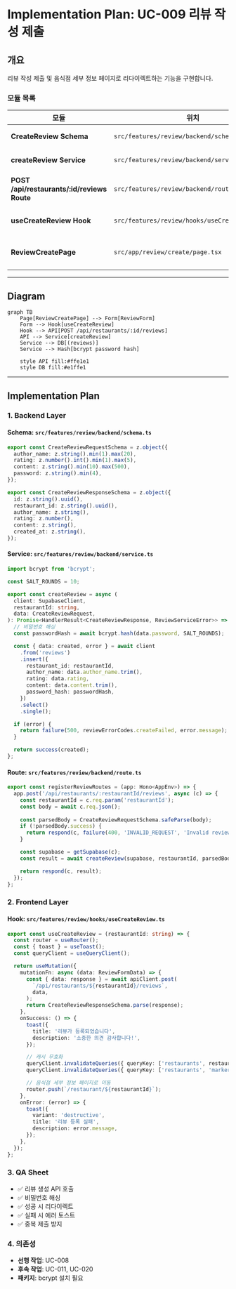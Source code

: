 # Implementation Plan: UC-009 리뷰 작성 제출

## 개요

리뷰 작성 제출 및 음식점 세부 정보 페이지로 리다이렉트하는 기능을 구현합니다.

### 모듈 목록

| 모듈 | 위치 | 설명 |
|------|------|------|
| **CreateReview Schema** | `src/features/review/backend/schema.ts` | 리뷰 생성 스키마 |
| **createReview Service** | `src/features/review/backend/service.ts` | 리뷰 생성 로직 |
| **POST /api/restaurants/:id/reviews Route** | `src/features/review/backend/route.ts` | 리뷰 생성 엔드포인트 |
| **useCreateReview Hook** | `src/features/review/hooks/useCreateReview.ts` | React Query mutation |
| **ReviewCreatePage** | `src/app/review/create/page.tsx` | 폼 제출 핸들러 추가 |

---

## Diagram

```mermaid
graph TB
    Page[ReviewCreatePage] --> Form[ReviewForm]
    Form --> Hook[useCreateReview]
    Hook --> API[POST /api/restaurants/:id/reviews]
    API --> Service[createReview]
    Service --> DB[(reviews)]
    Service --> Hash[bcrypt password hash]

    style API fill:#ffe1e1
    style DB fill:#e1ffe1
```

---

## Implementation Plan

### 1. Backend Layer

#### Schema: `src/features/review/backend/schema.ts`

```typescript
export const CreateReviewRequestSchema = z.object({
  author_name: z.string().min(1).max(20),
  rating: z.number().int().min(1).max(5),
  content: z.string().min(10).max(500),
  password: z.string().min(4),
});

export const CreateReviewResponseSchema = z.object({
  id: z.string().uuid(),
  restaurant_id: z.string().uuid(),
  author_name: z.string(),
  rating: z.number(),
  content: z.string(),
  created_at: z.string(),
});
```

#### Service: `src/features/review/backend/service.ts`

```typescript
import bcrypt from 'bcrypt';

const SALT_ROUNDS = 10;

export const createReview = async (
  client: SupabaseClient,
  restaurantId: string,
  data: CreateReviewRequest,
): Promise<HandlerResult<CreateReviewResponse, ReviewServiceError>> => {
  // 비밀번호 해싱
  const passwordHash = await bcrypt.hash(data.password, SALT_ROUNDS);

  const { data: created, error } = await client
    .from('reviews')
    .insert({
      restaurant_id: restaurantId,
      author_name: data.author_name.trim(),
      rating: data.rating,
      content: data.content.trim(),
      password_hash: passwordHash,
    })
    .select()
    .single();

  if (error) {
    return failure(500, reviewErrorCodes.createFailed, error.message);
  }

  return success(created);
};
```

#### Route: `src/features/review/backend/route.ts`

```typescript
export const registerReviewRoutes = (app: Hono<AppEnv>) => {
  app.post('/api/restaurants/:restaurantId/reviews', async (c) => {
    const restaurantId = c.req.param('restaurantId');
    const body = await c.req.json();
    
    const parsedBody = CreateReviewRequestSchema.safeParse(body);
    if (!parsedBody.success) {
      return respond(c, failure(400, 'INVALID_REQUEST', 'Invalid review data'));
    }

    const supabase = getSupabase(c);
    const result = await createReview(supabase, restaurantId, parsedBody.data);

    return respond(c, result);
  });
};
```

### 2. Frontend Layer

#### Hook: `src/features/review/hooks/useCreateReview.ts`

```typescript
export const useCreateReview = (restaurantId: string) => {
  const router = useRouter();
  const { toast } = useToast();
  const queryClient = useQueryClient();

  return useMutation({
    mutationFn: async (data: ReviewFormData) => {
      const { data: response } = await apiClient.post(
        `/api/restaurants/${restaurantId}/reviews`,
        data,
      );
      return CreateReviewResponseSchema.parse(response);
    },
    onSuccess: () => {
      toast({
        title: '리뷰가 등록되었습니다',
        description: '소중한 의견 감사합니다!',
      });

      // 캐시 무효화
      queryClient.invalidateQueries({ queryKey: ['restaurants', restaurantId] });
      queryClient.invalidateQueries({ queryKey: ['restaurants', 'markers'] });

      // 음식점 세부 정보 페이지로 이동
      router.push(`/restaurant/${restaurantId}`);
    },
    onError: (error) => {
      toast({
        variant: 'destructive',
        title: '리뷰 등록 실패',
        description: error.message,
      });
    },
  });
};
```

### 3. QA Sheet

- ✅ 리뷰 생성 API 호출
- ✅ 비밀번호 해싱
- ✅ 성공 시 리다이렉트
- ✅ 실패 시 에러 토스트
- ✅ 중복 제출 방지

### 4. 의존성

- **선행 작업**: UC-008
- **후속 작업**: UC-011, UC-020
- **패키지**: bcrypt 설치 필요

